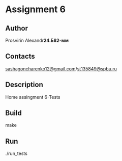 # Assignment 6
## Author
Prosvirin Alexandr<b>24.Б82-мм</b>
## Contacts
sashagoncharenko12@gmail.com/st135849@spbu.ru
## Description
Home assingment 6-Tests
## Build
make
## Run
./run_tests
